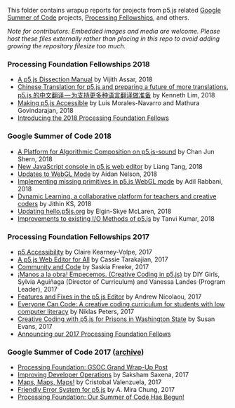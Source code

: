 This folder contains wrapup reports for projects from p5.js related [Google Summer of Code](https://summerofcode.withgoogle.com/organizations/4915113891463168/) projects, [Processing Fellowships](https://processingfoundation.org/fellowships), and others.


*Note for contributors: Embedded images and media are welcome. Please host these files externally rather than placing in this repo to avoid adding growing the repository filesize too much.*



### Processing Foundation Fellowships 2018
* [A p5.js Dissection Manual](https://medium.com/processing-foundation/a-p5-js-dissection-manual-38959ff8522e) by Vijith Assar, 2018
* [Chinese Translation for p5.js and preparing a future of more translations](https://medium.com/processing-foundation/chinese-translation-for-p5-js-and-preparing-a-future-of-more-translations-b56843ea096e), [p5.js 的中文翻译 — 为支持更多种语言翻译做准备](https://medium.com/processing-foundation/p5-js-%E7%9A%84%E4%B8%AD%E6%96%87%E7%BF%BB%E8%AF%91-%E4%B8%BA%E6%94%AF%E6%8C%81%E6%9B%B4%E5%A4%9A%E7%A7%8D%E8%AF%AD%E8%A8%80%E7%BF%BB%E8%AF%91%E5%81%9A%E5%87%86%E5%A4%87-a0fa94da770f) by Kenneth Lim, 2018
* [Making p5.js Accessible](https://medium.com/processing-foundation/making-p5-js-accessible-e2ce366e05a0) by Luis Morales-Navarro and Mathura Govindarajan, 2018
* [Introducing the 2018 Processing Foundation Fellows](https://medium.com/processing-foundation/introducing-the-2018-processing-foundation-fellows-a16ae4e87f80)

### Google Summer of Code 2018 

* [A Platform for Algorithmic Composition on p5.js-sound](https://github.com/processing/p5.js/blob/master/developer_docs/project_wrapups/junshern_gsoc_2018.md) by Chan Jun Shern, 2018
* [New JavaScript console in p5.js web editor](https://github.com/processing/p5.js/blob/master/developer_docs/project_wrapups/liang_gsoc_2018.md) by Liang Tang, 2018
* [Updates to WebGL Mode](https://github.com/processing/p5.js/blob/master/developer_docs/project_wrapups/aidannelson_gsoc_2018.md) by Aidan Nelson, 2018
* [Implementing missing primitives in p5.js WebGL mode](https://github.com/processing/p5.js/blob/master/developer_docs/project_wrapups/adilrabbani_gsoc_2018.md) by Adil Rabbani, 2018
* [Dynamic Learning, a collaborative platform for teachers and creative coders](
https://github.com/processing/p5.js/blob/master/developer_docs/project_wrapups/jithinks_gsoc_2018.md) by Jithin KS, 2018
* [Updating hello.p5js.org](https://github.com/processing/p5.js/blob/master/developer_docs/project_wrapups/elginmclaren_gsoc_2018.md) by Elgin-Skye McLaren, 2018
* [Improvements to existing I/O Methods of p5.js](https://github.com/processing/p5.js/blob/master/developer_docs/project_wrapups/tanvi_gsoc_2018.md) by Tanvi Kumar, 2018

### Processing Foundation Fellowships 2017
* [p5 Accessibility](https://medium.com/processing-foundation/p5-accessibility-115d84535fa8) by Claire Kearney-Volpe, 2017
* [A p5.js Web Editor for All](https://medium.com/processing-foundation/a-p5-js-web-editor-for-all-64aaa3f9d767) by Cassie Tarakajian, 2017
* [Community and Code](https://medium.com/processing-foundation/community-and-code-882b00e6ee32) by Saskia Freeke, 2017
* [¡Manos a la obra! Empecemos. (Creative Coding in p5.js)](https://medium.com/processing-foundation/manos-a-la-obra-empecemos-creative-coding-in-p5-js-a2bfe3e059ce) by DIY Girls, Sylvia Aguiñaga (Director of Curriculum) and Vanessa Landes (Program Leader), 2017
* [Features and Fixes in the p5.js Editor](https://medium.com/processing-foundation/features-and-fixes-in-the-p5-js-editor-722e4b56495e) by Andrew Nicolaou, 2017
* [Everyone Can Code: A creative coding curriculum for students with low computer literacy](https://medium.com/processing-foundation/anyone-can-code-a-creative-coding-curriculum-for-students-with-low-computer-literacy-69e121149abc) by Niklas Peters, 2017
* [Creative Coding with p5.js for Prisons in Washington State](https://medium.com/processing-foundation/creative-coding-with-p5-js-for-prisons-in-washington-state-3bd1d342d769) by Susan Evans, 2017
* [Announcing our 2017 Processing Foundation Fellows](https://medium.com/processing-foundation/announcing-our-2017-processing-foundation-fellows-8b9e7c8bd2f)

### Google Summer of Code 2017 ([archive](https://summerofcode.withgoogle.com/archive/2017/organizations/5256745899261952/))

* [Processing Foundation: GSOC Grand Wrap-Up Post](https://medium.com/processing-foundation/2017-google-summer-of-code-grand-wrap-up-post-16680b1438db)
* [Improving Developer Operations](https://github.com/processing/p5.js/blob/master/developer_docs/project_wrapups/sakshamsaxena_gsoc_2017.md) by Saksham Saxena, 2017
* [Maps, Maps, Maps!](https://medium.com/processing-foundation/maps-maps-maps-f0914218c87b) by Cristobal Valenzuela, 2017
* [Friendly Error System for p5.js](https://medium.com/processing-foundation/2017-marks-the-processing-foundations-sixth-year-participating-in-google-summer-of-code-d365f62fc463) by A. Mira Chung, 2017
* [Processing Foundation: Our Summer of Code Has Begun!](https://medium.com/processing-foundation/our-summer-of-code-has-begun-dffc1bbddb7c)

